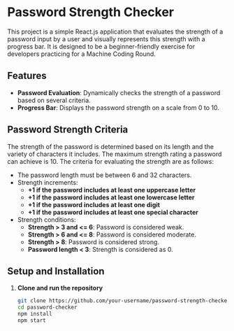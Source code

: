 # Password Strength Checker

This project is a simple React.js application that evaluates the strength of a password input by a user and visually represents this strength with a progress bar. It is designed to be a beginner-friendly exercise for developers practicing for a Machine Coding Round.

## Features

- **Password Evaluation**: Dynamically checks the strength of a password based on several criteria.
- **Progress Bar**: Displays the password strength on a scale from 0 to 10.

## Password Strength Criteria

The strength of the password is determined based on its length and the variety of characters it includes. The maximum strength rating a password can achieve is 10. The criteria for evaluating the strength are as follows:

- The password length must be between 6 and 32 characters.
- Strength increments:
  - **+1 if the password includes at least one uppercase letter**
  - **+1 if the password includes at least one lowercase letter**
  - **+1 if the password includes at least one digit**
  - **+1 if the password includes at least one special character**
- Strength conditions:
  - **Strength > 3 and <= 6**: Password is considered weak.
  - **Strength > 6 and <= 8**: Password is considered moderate.
  - **Strength > 8**: Password is considered strong.
  - **Password length < 3**: Strength is considered as 0.

## Setup and Installation

1. **Clone and run the repository**
   ```bash
   git clone https://github.com/your-username/password-strength-checker.git
   cd password-checker
   npm install
   npm start
   ```
